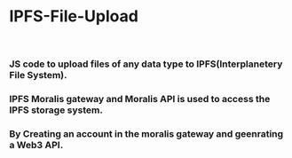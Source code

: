# IPFS-File-Upload
</br>

### JS code to upload files of any data type to IPFS(Interplanetery File System). 
### IPFS Moralis gateway and Moralis API is used to access the IPFS storage system.
### By Creating an account in the moralis gateway and geenrating a Web3 API.
